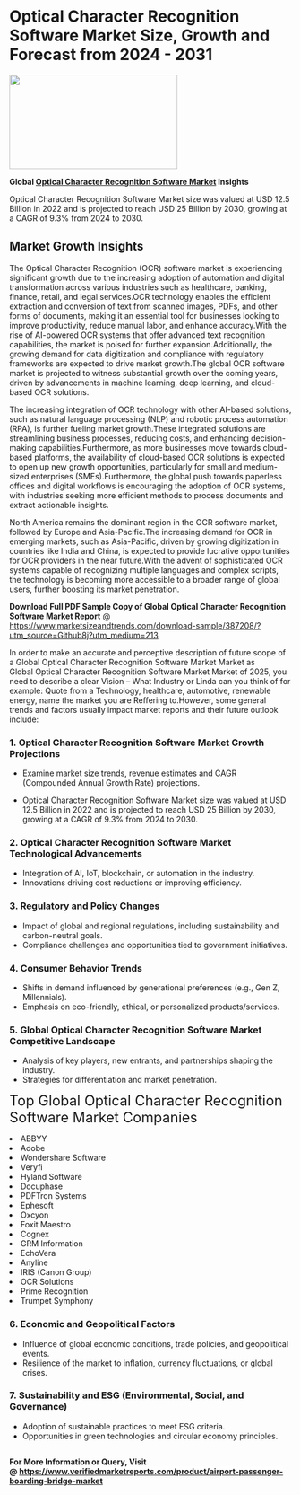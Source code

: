 <H1>Optical Character Recognition Software Market Size, Growth and Forecast from 2024 - 2031</H1><img class="aligncenter size-medium wp-image-584254" src="https://thirdeyenews.in/wp-content/uploads/2024/09/Global-Market-Research-300x168.jpeg" alt="" width="300" height="168" /><p><strong>Global&nbsp;<a href="https://www.marketsizeandtrends.com/download-sample/387208/?utm_source=Github8j?utm_medium=213">Optical Character Recognition Software Market</a> Insights</strong></p><p>Optical Character Recognition Software Market size was valued at USD 12.5 Billion in 2022 and is projected to reach USD 25 Billion by 2030, growing at a CAGR of 9.3% from 2024 to 2030.</p><p><h2>Market Growth Insights</h2> <p>The Optical Character Recognition (OCR) software market is experiencing significant growth due to the increasing adoption of automation and digital transformation across various industries such as healthcare, banking, finance, retail, and legal services.OCR technology enables the efficient extraction and conversion of text from scanned images, PDFs, and other forms of documents, making it an essential tool for businesses looking to improve productivity, reduce manual labor, and enhance accuracy.With the rise of AI-powered OCR systems that offer advanced text recognition capabilities, the market is poised for further expansion.Additionally, the growing demand for data digitization and compliance with regulatory frameworks are expected to drive market growth.The global OCR software market is projected to witness substantial growth over the coming years, driven by advancements in machine learning, deep learning, and cloud-based OCR solutions.</p> <p>The increasing integration of OCR technology with other AI-based solutions, such as natural language processing (NLP) and robotic process automation (RPA), is further fueling market growth.These integrated solutions are streamlining business processes, reducing costs, and enhancing decision-making capabilities.Furthermore, as more businesses move towards cloud-based platforms, the availability of cloud-based OCR solutions is expected to open up new growth opportunities, particularly for small and medium-sized enterprises (SMEs).Furthermore, the global push towards paperless offices and digital workflows is encouraging the adoption of OCR systems, with industries seeking more efficient methods to process documents and extract actionable insights.</p> <p>North America remains the dominant region in the OCR software market, followed by Europe and Asia-Pacific.The increasing demand for OCR in emerging markets, such as Asia-Pacific, driven by growing digitization in countries like India and China, is expected to provide lucrative opportunities for OCR providers in the near future.With the advent of sophisticated OCR systems capable of recognizing multiple languages and complex scripts, the technology is becoming more accessible to a broader range of global users, further boosting its market penetration.</p> <p><span class=""><strong>Download Full PDF Sample Copy of Global Optical Character Recognition Software Market Report</strong> @ <a href="https://www.marketsizeandtrends.com/download-sample/387208/?utm_source=Github8j?utm_medium=213" target="_blank">https://www.marketsizeandtrends.com/download-sample/387208/?utm_source=Github8j?utm_medium=213</a></span></p><p>In order to make an accurate and perceptive description of future scope of a Global&nbsp;Optical Character Recognition Software Market Market as Global&nbsp;Optical Character Recognition Software Market Market of 2025, you need to describe a clear Vision &ndash; What Industry or Linda can you think of for example: Quote from a Technology, healthcare, automotive, renewable energy, name the market you are Reffering to.However, some general trends and factors usually impact market reports and their future outlook include:</p><h3>1.&nbsp;<strong>Optical Character Recognition Software Market Growth Projections</strong></h3><ul><li>Examine market size trends, revenue estimates and CAGR (Compounded Annual Growth Rate) projections.</li><li><p>Optical Character Recognition Software Market size was valued at USD 12.5 Billion in 2022 and is projected to reach USD 25 Billion by 2030, growing at a CAGR of 9.3% from 2024 to 2030.</p></li></ul><h3>2.&nbsp;<strong>Optical Character Recognition Software Market Technological Advancements</strong></h3><ul><li>Integration of AI, IoT, blockchain, or automation in the industry.</li><li>Innovations driving cost reductions or improving efficiency.</li></ul><h3>3.&nbsp;<strong>Regulatory and Policy Changes</strong></h3><ul><li>Impact of global and regional regulations, including sustainability and carbon-neutral goals.</li><li>Compliance challenges and opportunities tied to government initiatives.</li></ul><h3>4.&nbsp;<strong>Consumer Behavior Trends</strong></h3><ul><li>Shifts in demand influenced by generational preferences (e.g., Gen Z, Millennials).</li><li>Emphasis on eco-friendly, ethical, or personalized products/services.</li></ul><h3>5.&nbsp;<strong>Global Optical Character Recognition Software Market Competitive Landscape</strong></h3><ul><li>Analysis of key players, new entrants, and partnerships shaping the industry.</li><li>Strategies for differentiation and market penetration.</li></ul><p data-pm-slice="1 1 []"><span style="color: inherit; font-family: inherit; font-size: 25px;">Top Global Optical Character Recognition Software Market Companies</span></p><div class="" data-test-id=""><p><li>ABBYY</li><li> Adobe</li><li> Wondershare Software</li><li> Veryfi</li><li> Hyland Software</li><li> Docuphase</li><li> PDFTron Systems</li><li> Ephesoft</li><li> Oxcyon</li><li> Foxit Maestro</li><li> Cognex</li><li> GRM Information</li><li> EchoVera</li><li> Anyline</li><li> IRIS (Canon Group)</li><li> OCR Solutions</li><li> Prime Recognition</li><li> Trumpet Symphony</li></p></div><h3>6.&nbsp;<strong>Economic and Geopolitical Factors</strong></h3><ul><li>Influence of global economic conditions, trade policies, and geopolitical events.</li><li>Resilience of the market to inflation, currency fluctuations, or global crises.</li></ul><h3>7.&nbsp;<strong>Sustainability and ESG (Environmental, Social, and Governance)</strong></h3><ul><li>Adoption of sustainable practices to meet ESG criteria.</li><li>Opportunities in green technologies and circular economy principles.</li></ul><h2><strong style="font-size: 14px;">For More Information or Query, Visit @&nbsp;</strong><a style="background-color: #ffffff; font-size: 14px;" href="https://www.marketsizeandtrends.com/report/optical-character-recognition-software-market/" target="_blank">https://www.verifiedmarketreports.com/product/airport-passenger-boarding-bridge-market</a></h2>